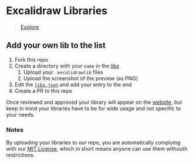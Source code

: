 # Excalidraw Libraries

> [Explore](https://excalidraw.github.io/excalidraw-libs/)

## Add your own lib to the list

1. Fork this repo
2. Create a directory with your `name` in the [libs](libs)
   1. Upload your `.excalidrawlib` files
   2. Upload the screenshot of the preview (as PNG)
3. Edit the [`libs.json`](libs.json) and add your entry to the end
4. Create a PR to this repo

Once reviewed and approved your library will appear on the [website](https://excalidraw.github.io/excalidraw-libs/), but keep in mind your libraries have to be for wide usage and not specific to your needs.

### Notes

By uploading your libraries to our repo, you are automatically complying with our [MIT License](LICENSE), which in short means anyone can use them withouth restrictions.
